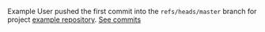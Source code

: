 Example User pushed the first commit into the `refs/heads/master` branch for project [example repository](http://gitlab_url/example_user/example-repository). [See commits](http://gitlab_url/example_user/example-repository/commits/master)

